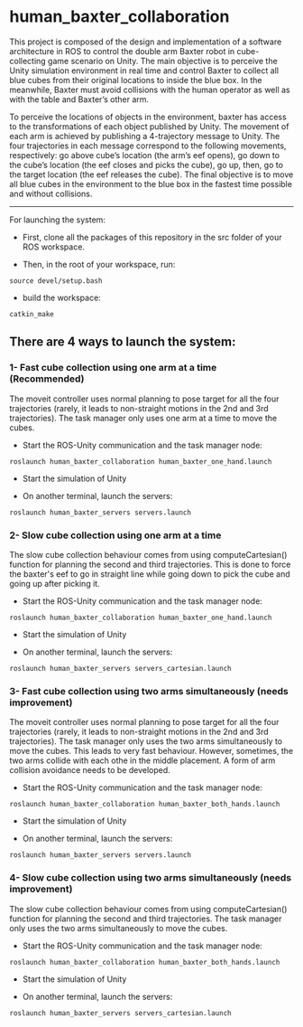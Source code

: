 # human_baxter_collaboration

This project is composed of the design and implementation of a software architecture in ROS to control the double arm Baxter robot in cube-collecting game scenario on Unity. The main objective is to perceive the Unity simulation environment in real time and control Baxter to collect all blue cubes from their original locations to inside the blue box. In the meanwhile, Baxter must avoid collisions with the human operator as well as with the table and Baxter’s other arm. 

To perceive the locations of objects in the environment, baxter has access to the transformations of each object published by Unity. The movement of each arm is achieved by publishing a 4-trajectory message to Unity. The four trajectories in each message correspond to the following movements, respectively: go above cube’s location (the arm’s eef opens), go down to the cube’s location (the eef closes and picks the cube), go up, then, go to the target location (the eef releases the cube). The final objective is to move all blue cubes in the environment to the blue box in the fastest time possible and without collisions. 


-----------------------------------------------------------------------------------------

For launching the system:

- First, clone all the packages of this repository in the src folder of your ROS workspace.

- Then, in the root of your workspace, run:
~~~
source devel/setup.bash
~~~

- build the workspace:
~~~
catkin_make
~~~

## There are 4 ways to launch the system:

### 1- Fast cube collection using one arm at a time (Recommended)

The moveit controller uses normal planning to pose target for all the four trajectories (rarely, it leads to non-straight motions in the 2nd and 3rd trajectories). The task manager only uses one arm at a time to move the cubes.

- Start the ROS-Unity communication and the task manager node:

~~~
roslaunch human_baxter_collaboration human_baxter_one_hand.launch
~~~

- Start the simulation of Unity

- On another terminal, launch the servers:

~~~
roslaunch human_baxter_servers servers.launch
~~~

### 2- Slow cube collection using one arm at a time

The slow cube collection behaviour comes from using computeCartesian() function for planning the second and third trajectories. This is done to force the baxter's eef to go in straight line while going down to pick the cube and going up after picking it. 

- Start the ROS-Unity communication and the task manager node:

~~~
roslaunch human_baxter_collaboration human_baxter_one_hand.launch
~~~

- Start the simulation of Unity

- On another terminal, launch the servers:

~~~
roslaunch human_baxter_servers servers_cartesian.launch
~~~

### 3- Fast cube collection using two arms simultaneously (needs improvement)

The moveit controller uses normal planning to pose target for all the four trajectories (rarely, it leads to non-straight motions in the 2nd and 3rd trajectories). The task manager only uses the two arms simultaneously to move the cubes. This leads to very fast behaviour. However, sometimes, the two arms collide with each othe in the middle placement. A form of arm collision avoidance needs to be developed.

- Start the ROS-Unity communication and the task manager node:

~~~
roslaunch human_baxter_collaboration human_baxter_both_hands.launch
~~~

- Start the simulation of Unity

- On another terminal, launch the servers:

~~~
roslaunch human_baxter_servers servers.launch
~~~

### 4- Slow cube collection using two arms simultaneously (needs improvement)

The slow cube collection behaviour comes from using computeCartesian() function for planning the second and third trajectories. The task manager only uses the two arms simultaneously to move the cubes.

- Start the ROS-Unity communication and the task manager node:
~~~
roslaunch human_baxter_collaboration human_baxter_both_hands.launch
~~~

- Start the simulation of Unity

- On another terminal, launch the servers: 
~~~
roslaunch human_baxter_servers servers_cartesian.launch
~~~
